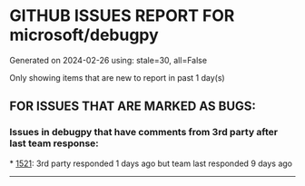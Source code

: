 
# GITHUB ISSUES REPORT FOR microsoft/debugpy


Generated on 2024-02-26 using: stale=30, all=False


Only showing items that are new to report in past 1 day(s)


## FOR ISSUES THAT ARE MARKED AS BUGS:


### Issues in debugpy that have comments from 3rd party after last team response:


\* [1521](https://github.com/microsoft/debugpy/issues/1521 "Running debugging shows errors, but the functionality is normal."): 3rd party responded 1 days ago but team last responded 9 days ago

---
